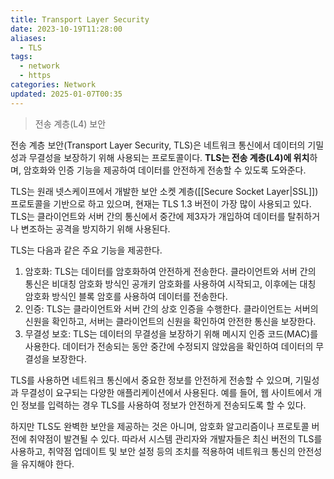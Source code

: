 ```yaml
---
title: Transport Layer Security
date: 2023-10-19T11:28:00
aliases:
  - TLS
tags:
  - network
  - https
categories: Network
updated: 2025-01-07T00:35
---
```


> 전송 계층(L4) 보안

전송 계층 보안(Transport Layer Security, TLS)은 네트워크 통신에서 데이터의 기밀성과 무결성을 보장하기 위해 사용되는 프로토콜이다. **TLS는 전송 계층(L4)에 위치**하며, 암호화와 인증 기능을 제공하여 데이터를 안전하게 전송할 수 있도록 도와준다.

TLS는 원래 넷스케이프에서 개발한 보안 소켓 계층([[Secure Socket Layer|SSL]]) 프로토콜을 기반으로 하고 있으며, 현재는 TLS 1.3 버전이 가장 많이 사용되고 있다. TLS는 클라이언트와 서버 간의 통신에서 중간에 제3자가 개입하여 데이터를 탈취하거나 변조하는 공격을 방지하기 위해 사용된다.

TLS는 다음과 같은 주요 기능을 제공한다.

1. 암호화: TLS는 데이터를 암호화하여 안전하게 전송한다. 클라이언트와 서버 간의 통신은 비대칭 암호화 방식인 공개키 암호화를 사용하여 시작되고, 이후에는 대칭 암호화 방식인 블록 암호를 사용하여 데이터를 전송한다.
2. 인증: TLS는 클라이언트와 서버 간의 상호 인증을 수행한다. 클라이언트는 서버의 신원을 확인하고, 서버는 클라이언트의 신원을 확인하여 안전한 통신을 보장한다.
3. 무결성 보호: TLS는 데이터의 무결성을 보장하기 위해 메시지 인증 코드(MAC)를 사용한다. 데이터가 전송되는 동안 중간에 수정되지 않았음을 확인하여 데이터의 무결성을 보장한다.

TLS를 사용하면 네트워크 통신에서 중요한 정보를 안전하게 전송할 수 있으며, 기밀성과 무결성이 요구되는 다양한 애플리케이션에서 사용된다. 예를 들어, 웹 사이트에서 개인 정보를 입력하는 경우 TLS를 사용하여 정보가 안전하게 전송되도록 할 수 있다.

하지만 TLS도 완벽한 보안을 제공하는 것은 아니며, 암호화 알고리즘이나 프로토콜 버전에 취약점이 발견될 수 있다. 따라서 시스템 관리자와 개발자들은 최신 버전의 TLS를 사용하고, 취약점 업데이트 및 보안 설정 등의 조치를 적용하여 네트워크 통신의 안전성을 유지해야 한다.
